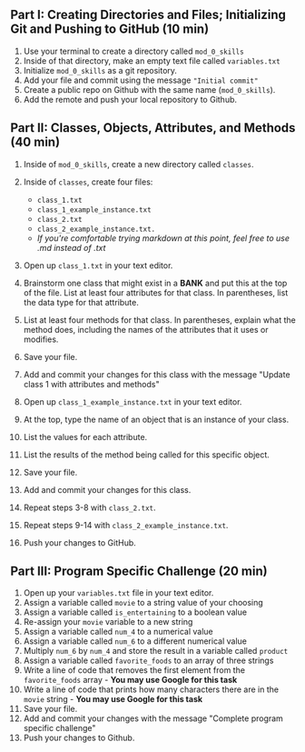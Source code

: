 ## Part I: Creating Directories and Files; Initializing Git and Pushing to GitHub (10 min)

1. Use your terminal to create a directory called `mod_0_skills`
1. Inside of that directory, make an empty text file called `variables.txt`
1. Initialize `mod_0_skills` as a git repository.
1. Add your file and commit using the message `"Initial commit"`
1. Create a public repo on Github with the same name (`mod_0_skills`).
1. Add the remote and push your local repository to Github.

## Part II: Classes, Objects, Attributes, and Methods (40 min)
1. Inside of `mod_0_skills`, create a new directory called `classes`.
1. Inside of `classes`, create four files:
    - `class_1.txt` 
    - `class_1_example_instance.txt`
    - `class_2.txt` 
    - `class_2_example_instance.txt. `
    - *If you're comfortable trying markdown at this point, feel free to use .md instead of .txt*

1. Open up `class_1.txt` in your text editor.
1. Brainstorm one class that might exist in a **BANK** and put this at the top of the file.
List at least four attributes for that class. In parentheses, list the data type for that attribute.
1. List at least four methods for that class. In parentheses, explain what the method does, including the names of the attributes that it uses or modifies.
1. Save your file.
1. Add and commit your changes for this class with the message "Update class 1 with attributes and methods"
1. Open up `class_1_example_instance.txt` in your text editor.
1. At the top, type the name of an object that is an instance of your class.
1. List the values for each attribute.
1. List the results of the method being called for this specific object.
1. Save your file.
1. Add and commit your changes for this class.
1. Repeat steps 3-8 with `class_2.txt`.
1. Repeat steps 9-14 with `class_2_example_instance.txt`.
1. Push your changes to GitHub.

## Part III: Program Specific Challenge (20 min)
1. Open up your `variables.txt` file in your text editor.
1. Assign a variable called `movie` to a string value of your choosing
1. Assign a variable called `is_entertaining` to a boolean value
1. Re-assign your `movie` variable to a new string
1. Assign a variable called `num_4` to a numerical value
1. Assign a variable called `num_6` to a different numerical value
1. Multiply `num_6` by `num_4` and store the result in a variable called `product`
1. Assign a variable called `favorite_foods` to an array of three strings
1. Write a line of code that removes the first element from the `favorite_foods` array - **You may use Google for this task**
1. Write a line of code that prints how many characters there are in the `movie` string - **You may use Google for this task**
1. Save your file.
1. Add and commit your changes with the message "Complete program specific challenge"
1. Push your changes to Github.